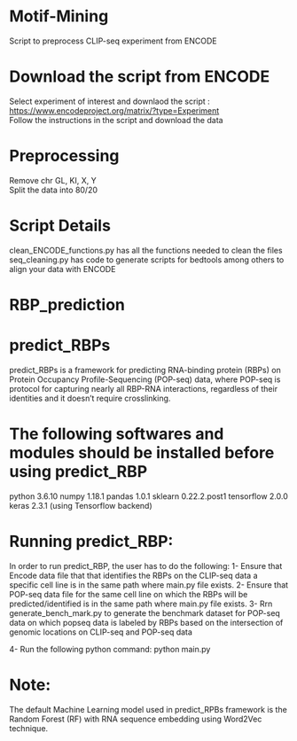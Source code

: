 # Motif-Mining
Script to preprocess CLIP-seq experiment from ENCODE

# Download the script from ENCODE
Select experiment of interest and downlaod the script : https://www.encodeproject.org/matrix/?type=Experiment <br>
Follow the instructions in the script and download the data 

# Preprocessing 
Remove chr GL, KI, X, Y <br>
Split the data into 80/20

# Script Details
clean_ENCODE_functions.py has all the functions needed to clean the files <br>
seq_cleaning.py has code to generate scripts for bedtools among others to align your data with ENCODE

# RBP_prediction
# predict_RBPs
predict_RBPs is a framework for predicting RNA-binding protein (RBPs) on Protein Occupancy Profile-Sequencing (POP-seq) data, where POP-seq is protocol for capturing nearly all RBP-RNA interactions, regardless of their identities and it doesn’t require crosslinking.  

# The following softwares and modules should be installed before using predict_RBP
python 3.6.10
numpy 1.18.1
pandas 1.0.1
sklearn 0.22.2.post1
tensorflow 2.0.0
keras 2.3.1 (using Tensorflow backend)

# Running  predict_RBP:
In order to run  predict_RBP, the user has to do the following:
1- Ensure that Encode data file that that identifies the RBPs on the CLIP-seq data a specific cell line is in the same path where  main.py file exists.
2- Ensure that POP-seq data file for the same cell line on which the RBPs will be predicted/identified  is in the same path where  main.py file exists.
3- Rrn generate_bench_mark.py to generate the benchmark dataset for POP-seq data on which popseq data is labeled by RBPs based on the intersection of genomic locations on CLIP-seq and POP-seq data

4- Run the following python command:
python main.py 

# Note:
The default Machine Learning model used in predict_RPBs framework is the Random Forest (RF) with RNA sequence embedding using Word2Vec technique.
